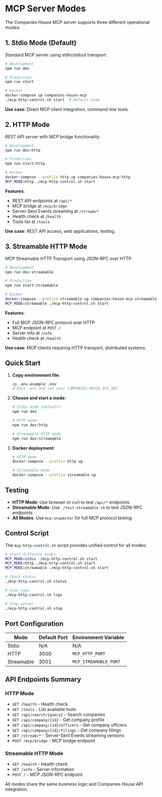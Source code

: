 # MCP Server Modes

The Companies House MCP server supports three different operational modes:

## 1. Stdio Mode (Default)
Standard MCP server using stdin/stdout transport.

```bash
# Development
npm run dev

# Production
npm run start

# Docker
docker-compose up companies-house-mcp
./mcp-http-control.sh start  # Default mode
```

**Use case**: Direct MCP client integration, command-line tools.

## 2. HTTP Mode
REST API server with MCP bridge functionality.

```bash
# Development
npm run dev:http

# Production
npm run start:http

# Docker
docker-compose --profile http up companies-house-mcp-http
MCP_MODE=http ./mcp-http-control.sh start
```

**Features**:
- REST API endpoints at `/api/*`
- MCP bridge at `/mcp/bridge`
- Server-Sent Events streaming at `/stream/*`
- Health check at `/health`
- Tools list at `/tools`

**Use case**: REST API access, web applications, testing.

## 3. Streamable HTTP Mode
MCP Streamable HTTP Transport using JSON-RPC over HTTP.

```bash
# Development
npm run dev:streamable

# Production
npm run start:streamable

# Docker
docker-compose --profile streamable up companies-house-mcp-streamable
MCP_MODE=streamable ./mcp-http-control.sh start
```

**Features**:
- Full MCP JSON-RPC protocol over HTTP
- MCP endpoint at `POST /`
- Server info at `/info`
- Health check at `/health`

**Use case**: MCP clients requiring HTTP transport, distributed systems.

## Quick Start

1. **Copy environment file**:
   ```bash
   cp .env.example .env
   # Edit .env and set your COMPANIES_HOUSE_API_KEY
   ```

2. **Choose and start a mode**:
   ```bash
   # Stdio mode (default)
   npm run dev
   
   # HTTP mode
   npm run dev:http
   
   # Streamable HTTP mode
   npm run dev:streamable
   ```

3. **Docker deployment**:
   ```bash
   # HTTP mode
   docker-compose --profile http up
   
   # Streamable mode
   docker-compose --profile streamable up
   ```

## Testing

- **HTTP Mode**: Use browser or curl to test `/api/*` endpoints
- **Streamable Mode**: Use `./test-streamable.sh` to test JSON-RPC endpoints
- **All Modes**: Use `mcp-inspector` for full MCP protocol testing

## Control Script

The `mcp-http-control.sh` script provides unified control for all modes:

```bash
# Start different modes
MCP_MODE=stdio ./mcp-http-control.sh start
MCP_MODE=http ./mcp-http-control.sh start
MCP_MODE=streamable ./mcp-http-control.sh start

# Check status
./mcp-http-control.sh status

# View logs
./mcp-http-control.sh logs

# Stop server
./mcp-http-control.sh stop
```

## Port Configuration

| Mode | Default Port | Environment Variable |
|------|-------------|---------------------|
| Stdio | N/A | N/A |
| HTTP | 3000 | `MCP_HTTP_PORT` |
| Streamable | 3001 | `MCP_STREAMABLE_PORT` |

## API Endpoints Summary

### HTTP Mode
- `GET /health` - Health check
- `GET /tools` - List available tools
- `GET /api/search/{query}` - Search companies
- `GET /api/company/{id}` - Get company profile
- `GET /api/company/{id}/officers` - Get company officers
- `GET /api/company/{id}/filings` - Get company filings
- `GET /stream/*` - Server-Sent Events streaming versions
- `POST /mcp/bridge` - MCP bridge endpoint

### Streamable HTTP Mode
- `GET /health` - Health check
- `GET /info` - Server information
- `POST /` - MCP JSON-RPC endpoint

All modes share the same business logic and Companies House API integration.